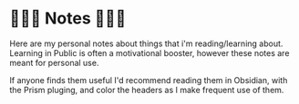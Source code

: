 # 📄📄📄 Notes 📄📄📄


Here are my personal notes about things that i'm reading/learning about.
Learning in Public is often a motivational booster, however these notes are meant for personal use.

If anyone finds them useful I'd recommend reading them in Obsidian, with the Prism pluging, and color the headers as I make frequent use of them.
